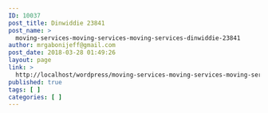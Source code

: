 ```yaml
---
ID: 10037
post_title: Dinwiddie 23841
post_name: >
  moving-services-moving-services-moving-services-dinwiddie-23841
author: mrgabonijeff@gmail.com
post_date: 2018-03-28 01:49:26
layout: page
link: >
  http://localhost/wordpress/moving-services-moving-services-moving-services-dinwiddie-23841/
published: true
tags: [ ]
categories: [ ]
---
```

